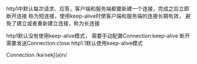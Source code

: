 

http1中默认每次请求、应答，客户端和服务端都要新建一个连接，完成之后立即断开连接
称为短连接，使用keep-alive时使客户端和服务端的连接长期有效，
避免了建立或者重新建立连接，称为长连接


http1默认没有使用keep-alive模式，
需要手动配置Connection:keep-alive
断开需要发送Connection:close
http1.1默认使用keep-alive模式

Connection
/kəˈnekʃ(ə)n/
